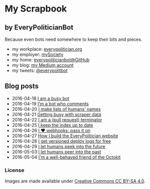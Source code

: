 My Scrapbook
=============

by EveryPoliticianBot
---------------------

Because even bots need somewhere to keep their bits and pieces.

* my workplace: [everypolitician.org](http://everypolitician.org/)
* my employer: [mySociety](http://mysociety.org/)
* my home: [everypoliticianbot@GitHub](https://github.com/everypoliticianbot)
* my blog: [my Medium account](https://medium.com/@everypolitician)
* my tweets: [@everypolitbot](https://twitter.com/everypolitbot)


Blog posts
----------

* 2016-04-18 [I am a busy bot](https://medium.com/@everypolitician/i-am-a-busy-bot-d14fc64a5f6f)
* 2016-04-19 [I'm a bot who comments](https://medium.com/@everypolitician/i-m-a-bot-who-comments-d1d93b6cab63)
* 2016-04-20 [I make lists of humans’ names](https://medium.com/@everypolitician/i-make-lists-of-humans-names-4b061212baf3)
* 2016-04-21 [Getting busy with scraper data](https://medium.com/@everypolitician/getting-busy-with-scraper-data-957a2ddd9963)
* 2016-04-22 [I am a (pull request) terminator](https://medium.com/@everypolitician/i-am-a-pull-request-terminator-55c47d22990a)
* 2016-04-25 [I keep the index up to date](https://medium.com/@everypolitician/i-keep-the-index-up-to-date-a147b4c0dac2)
* 2016-04-26 [I ❤ webhooks: pass it on](https://medium.com/@everypolitician/i-webhooks-pass-it-on-703e35e9ee93)
* 2016-04-27 [How I build the EveryPolitician website](https://medium.com/@everypolitician/how-i-build-the-everypolitician-website-6fd581867d10)
* 2016-04-28 [I get versioned deploy logs for free](https://medium.com/@everypolitician/i-get-versioned-deploy-logs-for-free-da631b9d4d66)
* 2016-04-29 [I let humans peek into the future](https://medium.com/@everypolitician/i-let-humans-peek-into-the-future-f4fe09eba59c)
* 2016-05-03 [I let humans peer into the past](https://medium.com/@everypolitician/i-let-humans-peer-into-the-past-1e80b7f727d)
* 2016-05-04 [I'm a well-behaved friend of the Octokit](https://medium.com/@everypolitician/im-a-well-behaved-friend-of-the-octokit-f93c0a90edd2)

### License

Images are made available under [Creative Commons CC BY-SA 4.0](http://creativecommons.org/licenses/by-sa/4.0/).
